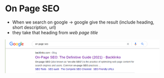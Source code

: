 # On Page SEO

 - When we search on google -> google give the result (include heading, short description, url)
 - they take that heading from *web page title*

![On Page Seo](screenshots/onpage-1.png)
